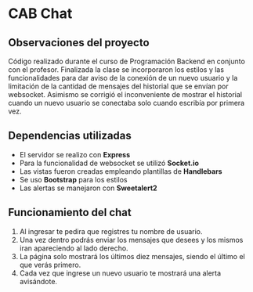 # CAB Chat

## Observaciones del proyecto

Código realizado durante el curso de Programación Backend en conjunto con el profesor.
Finalizada la clase se incorporaron los estilos y las funcionalidades para dar aviso de
la conexión de un nuevo usuario y la limitación de la cantidad de mensajes del historial
que se envían por websocket. Asimismo se corrigió el inconveniente de mostrar el
historial cuando un nuevo usuario se conectaba solo cuando escribía por primera vez.

## Dependencias utilizadas

-  El servidor se realizo con **Express**
-  Para la funcionalidad de websocket se utilizó **Socket.io**
-  Las vistas fueron creadas empleando plantillas de **Handlebars**
-  Se uso **Bootstrap** para los estilos
-  Las alertas se manejaron con **Sweetalert2**

## Funcionamiento del chat

1. Al ingresar te pedira que registres tu nombre de usuario.
2. Una vez dentro podrás enviar los mensajes que desees y los mismos iran apareciendo al lado derecho.
3. La página solo mostrará los últimos diez mensajes, siendo el último el que verás primero.
4. Cada vez que ingrese un nuevo usuario te mostrará una alerta avisándote.
